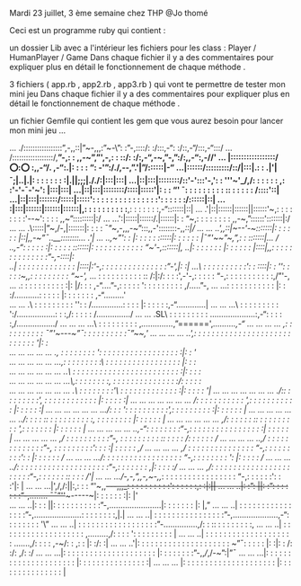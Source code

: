 Mardi 23 juillet, 3 ème semaine chez THP 
@Jo thomé 

Ceci est un programme ruby qui contient :

un dossier Lib avec a l'intérieur les fichiers pour les class : Player / HumanPlayer / Game 
Dans chaque fichier il y a des commentaires pour expliquer plus en détail le fonctionnement de chaque méthode .


3 fichiers ( app.rb , app2.rb , app3.rb ) qui vont te permettre de tester mon mini jeu 
Dans chaque fichier il y a des commentaires pour expliquer plus en détail le fonctionnement de chaque méthode .


un fichier Gemfile qui contient les gem que vous aurez besoin pour lancer mon mini jeu ... 

... ./:::::::::::::::::”,-,,::\|”~-,,\,:”~-\”: :”-,::::/: :/:::,-“: :/::,-“/:::,-“:::/
... /::::::::::::::::::/,__”-,\: : ,,-~”,”',-,: : :\:/: :/:,-“,-~,”-,”:/:,,-“:,-//'
... |:::::::::::::::::/:o:::o: :,,-“/. ,-“:\.|: : : : “: -'”:/./,--,”\.'|”/::::::|-“
...|::::::/:::::::::/::/|:::|.\: : \.|'|¯;|..|.|: : : : : : : :|.||;;;|././:|:::|:::|
...|::|:::|::::::::/::'-':::'-,': : '\'\'~'_/,/: : : : : : ,: :'-'-¯-'~': |:::|:::|
...|::|:::|::::::::/::::|:::::'|: : : “' ¯: : : : : : : : : :\: : : : : : /::::'\::|
...|::|:::|:::::::/:::::|:::::'\: : : : : : : : : : : : : : :': : : : : :/::::::|::|
... \:|:::|::::::|::::::|::::::|,: : : : : : : : : :__,: : : : : : :,-“:::::::|::|
... .'\|::|::::::|::::::||::::::\'~,: : : : : : : :'--~': : : : ,,~”\:::::::::|:/
... ...'\:|:::::|::::::/.|::::::|: : “~,: : : : : : : : ,,-~,”::::::'\:::::::|:/
... ... .\\:::::|”~,/-,|:::::::|: : : : ¯”~,-,,,-~”:::,,-'\::::::::\-,,_::|/
... ... ..',\,::|~--'-~\:::::::|: : : : : : |::|,,-~”¯..__\::::::::\... .'|
... ..,~”': : \|: : : : : \::::::|: : : : : : |¯”'~~”~,”,: : \:::::::|... /
..,-“: : : : : :|: : : : : :\::::::|: : : : : : \: : : : : : “~'-,:\::::::|\,
..|: : : : : : : |: : : : : : |::::|,\,: : : : : : : : : : : : : :”-,-\::::|: \
..| : : : : : : : : : : : : : |::::|:'-,\: : : : : : : : : : : : : : :”-'\,|: :|
...\ : : : : : : : : : :'\: : :\:::|: : '\'\: : : : :~,,: : : : : : : : : “~-',_
... \: : : : : : : : : : :\: /:|:/: : : :',-'-,: : : : : “-,: : : : : : : : : : :,/”'-,
... .\: : : : : : : : : : :\|: |/: : : ,-“....”-,: : : : : '\: : : : : : : : : ,/.....”-,
... ...\: : : : : : : : : : \: |: : :/...........\: : : : : |: : : : : : : ,-“.........'\
... ... .\ : : : : : : : : : '\': : /..............\: : : : |: : : : : :,-“.............|
... ... ...\ : : : : : : : : : '\:/.................\: : :,/: : : : : /.............../
... ... .SL\ : : : : : : : : : \....................\:,-“: : : : :,/................./
... ... ... ...\ : : : : : : : : : \,_.............._,”======',_..........,-“
... ... ... ... \,: : : : : : : : : \: ¯”'~---~”¯: : : : : : : : : :¯”~~,'
... ... ... ... ..'\,: : : : : : : : : \: : : : : : : : : : : : : : : : : : : '|: : \
... ... ... ... ... .\, : : : : : : : : '\: : : : : : : : : : : : : : : : : : :|: : '\
... ... ... ... ... ...\,: : : : : : : : :\ : : : : : : : : : : : : : : : : : |: : :\
... ... ... ... ... ... ..\ : : : : : : : : \: : : : : : : : : : : : : : : : :|: : : :\
... ... ... ... ... ... ...\\,: : : : : : : :\, : : : : : : : : : : : : : : :/: : : : :\
... ... ... ... ... ... ... .\\ : : : : : : : :'\ : : : : : : : : : : : : : :|: : : : : '|
... ... ... ... ... ... ... ./:\: : : : : : : : :'\, : : : : : : : : : : : : |: : : : : :|
... ... ... ... ... ... ... /: : \: : : : : : : : : '\,: : : : : : : : : : : |: : : : : :|
... ... ... ... ... ... .../: : : '\: : : : : : : : : :'\,: : : : : : : : : :|: : : : : : |
... ... ... ... ... ... ../: : : : :\: : : : : : : : : : :\, : : : : : : : : |: : : : : : |
... ... ... ... ... ... ,/: : : : : : :\: : : : : : : : : : '\,: : : : : : : |: : : : : : |
... ... ... ... ... ..,-“: : : : : : : :“-,: : : : : : : : : : \: : : : : : :| : : : : : |
... ... ... ... ... ,/ : : : : : : : : : :”-, : : : : : : : : : :\: : : : : /: : : : : : /
... ... ... ... ..,/ : : : : : : : : : : : : :”-, : : : : : : : : :'\: : : :| : : : : : ,/
... ... ... ... ,/ : : : : : : : : : : : : : : : “-,: : : : : : : : :'\: : |: : : : : : /
... ... ... .../: : : : : : : : : : : : : : : : : : “-,: : : : : : : : '\: |: : : : : /
... ... ... ../: : : : : : : : : : : : : : : : : : : : :“-,: : : : : : : \,|: : : : :/
... ... ... ,/: : : : : : : : : : : : : : : : : : : : : : :“-,: : : : : : :\: : : : /'|
... ... .../-,-,”,,-,~-,,_: : : : : : : : : : : : : : : : : “-,: : : : : :'\: : :'|: |
... ... ...|',/,/:||:\,\: : : “'~,,~~---,,,_: : : : : : : : : :'\: : : : : :\,: :|:||
... ... ..|: :”: ||: :”: : : : : : :”-,........ ¯¯”''~~~-----~|\: : : : : : \:|: |'\
... ... ..|: : : ||: : : : : : : : : : :”-,.......................|: : : : : : : \|: |,”
... ... ..| : : : : : : : : : : : : : : : :”-,.....................\: : : : : : : :\,|.|
... ... ..| : : : : : : : : : : : : : : : :”-,\....................,-“\: : : : : : : : '\”
... ... ..| : : : : : : : : : : : : : : : : : :”-\...............,/: : :\: : : : : : : : :\,
... ... ..| : : : : : : : : : : : : : : : : : : : \,.........,/: : : : '\: : : : : : : : : |
... ... ..| : : : : : : : : : : : : : : : : : : : : \.......,/: : : : ,-~/: : ,: : |: :/: :|
... ... ..'|: : : : : : : : : : : : : : : : : : : : : \~”¯: : : : : |: :|: : /: :/: ,/: :/
... ... ...|: : : : : : : : : : : : : : : : : : : : : |: : : : : : : :”-,,_/_,/-~”:|”¯
... ... ...|: : : : : : : : : : : : : : : : : : : : : |: : : : : : : : : : : : : : : :|
... ... ... |: : : : : : : : : : : : : : : : : : : : : |: : : : : : : : : : : : : : : | 


